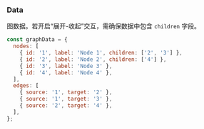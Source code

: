 ### Data

图数据。若开启“展开-收起”交互，需确保数据中包含 `children` 字段。

```js
const graphData = {
  nodes: [
    { id: '1', label: 'Node 1', children: ['2', '3'] },
    { id: '2', label: 'Node 2', children: ['4'] },
    { id: '3', label: 'Node 3' },
    { id: '4', label: 'Node 4' },
  ],
  edges: [
    { source: '1', target: '2' },
    { source: '1', target: '3' },
    { source: '2', target: '4' },
  ],
};
```
